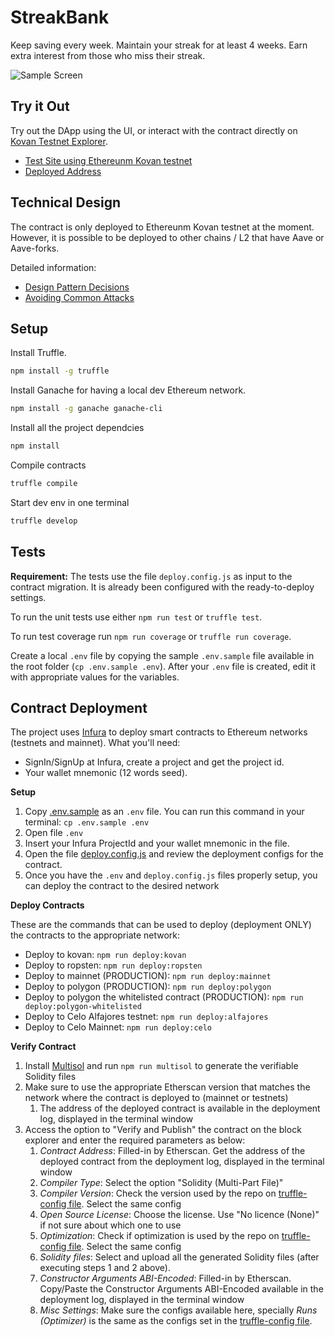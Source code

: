 # StreakBank

Keep saving every week. Maintain your streak for at least 4 weeks. Earn extra interest from those who miss their streak.

![Sample Screen](./docs/images/sample.jpg)

## Try it Out

Try out the DApp using the UI, or interact with the contract directly on [Kovan Testnet Explorer](https://kovan.etherscan.io/).

- [Test Site using Ethereunm Kovan testnet](https://thomasmktong.github.io/blockchain-developer-bootcamp-final-project/)
- [Deployed Address](./deployed_address.txt)

## Technical Design

The contract is only deployed to Ethereunm Kovan testnet at the moment. However, it is possible to be deployed to other chains / L2 that have Aave or Aave-forks.

Detailed information:
- [Design Pattern Decisions](./design_pattern_decisions.md)
- [Avoiding Common Attacks](./avoiding_common_attacks.md)

## Setup

Install Truffle.
```bash
npm install -g truffle
```

Install Ganache for having a local dev Ethereum network.
```bash
npm install -g ganache ganache-cli
```

Install all the project dependcies
```bash
npm install
```

Compile contracts
```bash
truffle compile
```

Start dev env in one terminal
```bash
truffle develop
```

## Tests

**Requirement:** The tests use the file `deploy.config.js` as input to the contract migration. It is already been configured with the ready-to-deploy settings.

To run the unit tests use either `npm run test` or `truffle test`.

To run test coverage run `npm run coverage` or `truffle run coverage`.

Create a local `.env` file by copying the sample `.env.sample` file available in the root folder (`cp .env.sample .env`). After your `.env` file is created, edit it with appropriate values for the variables.

## Contract Deployment
The project uses [Infura](https://infura.io/) to deploy smart contracts to Ethereum networks (testnets and mainnet). What you'll need:
- SignIn/SignUp at Infura, create a project and get the project id.
- Your wallet mnemonic (12 words seed).

**Setup**
1. Copy [.env.sample](./.env.sample) as an `.env` file. You can run this command in your terminal: `cp .env.sample .env`
2. Open file `.env`
3. Insert your Infura ProjectId and your wallet mnemonic in the file.
4. Open the file [deploy.config.js](./deploy.config.js) and review the deployment configs for the contract.
5. Once you have the `.env` and `deploy.config.js` files properly setup, you can deploy the contract to the desired network

**Deploy Contracts**

These are the commands that can be used to deploy (deployment ONLY) the contracts to the appropriate network:
- Deploy to kovan: `npm run deploy:kovan`
- Deploy to ropsten: `npm run deploy:ropsten`
- Deploy to mainnet (PRODUCTION): `npm run deploy:mainnet`
- Deploy to polygon (PRODUCTION): `npm run deploy:polygon`
- Deploy to polygon the whitelisted contract (PRODUCTION): `npm run deploy:polygon-whitelisted`
- Deploy to Celo Alfajores testnet: `npm run deploy:alfajores`
- Deploy to Celo Mainnet: `npm run deploy:celo`

**Verify Contract**

1. Install [Multisol](https://github.com/paulrberg/multisol) and run `npm run multisol` to generate the verifiable Solidity files
2. Make sure to use the appropriate Etherscan version that matches the network where the contract is deployed to (mainnet or testnets)
    1. The address of the deployed contract is available in the deployment log, displayed in the terminal window
3. Access the option to "Verify and Publish" the contract on the block explorer and enter the required parameters as below:
    1. *Contract Address*: Filled-in by Etherscan. Get the address of the deployed contract from the deployment log, displayed in the terminal window
    2. *Compiler Type*: Select the option "Solidity (Multi-Part File)"
    3. *Compiler Version*: Check the version used by the repo on [truffle-config file](./truffle-config.js). Select the same config
    4. *Open Source License*: Choose the license. Use "No licence (None)" if not sure about which one to use
    5. *Optimization*: Check if optimization is used by the repo on [truffle-config file](./truffle-config.js). Select the same config
    6. *Solidity files*: Select and upload all the generated Solidity files (after executing steps 1 and 2 above).
    7. *Constructor Arguments ABI-Encoded*: Filled-in by Etherscan. Copy/Paste the Constructor Arguments ABI-Encoded available in the deployment log, displayed in the terminal window
    8. *Misc Settings*: Make sure the configs available here, specially _Runs (Optimizer)_ is the same as the configs set in the [truffle-config file](./truffle-config.js).